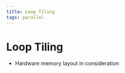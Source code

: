 ```yaml
---
title: Loop Tiling
tags: parallel
---
```


# Loop Tiling
- Hardware memory layout in consideration
























